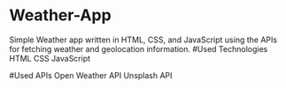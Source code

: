 # Weather-App
Simple Weather app written in HTML, CSS, and JavaScript using the APIs for fetching weather and geolocation information.
#Used Technologies
HTML
CSS
JavaScript

#Used APIs
Open Weather API
Unsplash API

